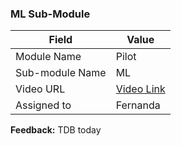 ### ML Sub-Module 

| Field | Value |
| ---- | --- |
| Module Name | Pilot |
| Sub-module Name | ML |
| Video URL | [Video Link](https://drive.google.com/file/d/1TWGQPdfOzkY6PTgBc2vZYPThqsBlLuPz/view?usp=sharing) |
| Assigned to | Fernanda |

**Feedback:** TDB today  
